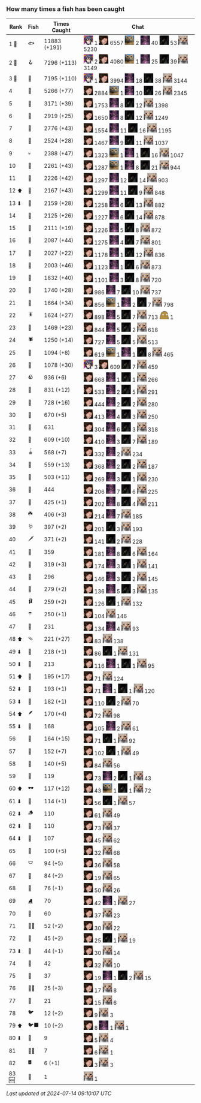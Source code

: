 ### How many times a fish has been caught
| Rank | Fish | Times Caught | Chat |
|------|--------|-----------|-------|
| 1 🥇  | 🐟 | 11883 (+191) | ![ajspyman](https://raw.githubusercontent.com/blableblup/gofish/main/images/players/ajspyman.png) 1  ![breadworms](https://raw.githubusercontent.com/blableblup/gofish/main/images/players/breadworms.png) 6557  ![d_egree](https://raw.githubusercontent.com/blableblup/gofish/main/images/players/d_egree.png) 2  ![julialuxel](https://raw.githubusercontent.com/blableblup/gofish/main/images/players/julialuxel.png) 40  ![ovrht](https://raw.githubusercontent.com/blableblup/gofish/main/images/players/ovrht.png) 53  ![psp1g](https://raw.githubusercontent.com/blableblup/gofish/main/images/players/psp1g.png) 5230 |
| 2 🥈  | 🪝 | 7296 (+113) | ![ajspyman](https://raw.githubusercontent.com/blableblup/gofish/main/images/players/ajspyman.png) 2  ![breadworms](https://raw.githubusercontent.com/blableblup/gofish/main/images/players/breadworms.png) 4080  ![d_egree](https://raw.githubusercontent.com/blableblup/gofish/main/images/players/d_egree.png) 1  ![julialuxel](https://raw.githubusercontent.com/blableblup/gofish/main/images/players/julialuxel.png) 25  ![ovrht](https://raw.githubusercontent.com/blableblup/gofish/main/images/players/ovrht.png) 39  ![psp1g](https://raw.githubusercontent.com/blableblup/gofish/main/images/players/psp1g.png) 3149 |
| 3 🥉  | 🎏 | 7195 (+110) | ![ajspyman](https://raw.githubusercontent.com/blableblup/gofish/main/images/players/ajspyman.png) 1  ![breadworms](https://raw.githubusercontent.com/blableblup/gofish/main/images/players/breadworms.png) 3994  ![julialuxel](https://raw.githubusercontent.com/blableblup/gofish/main/images/players/julialuxel.png) 18  ![ovrht](https://raw.githubusercontent.com/blableblup/gofish/main/images/players/ovrht.png) 38  ![psp1g](https://raw.githubusercontent.com/blableblup/gofish/main/images/players/psp1g.png) 3144 |
| 4  | 🐚 | 5266 (+77) | ![breadworms](https://raw.githubusercontent.com/blableblup/gofish/main/images/players/breadworms.png) 2884  ![d_egree](https://raw.githubusercontent.com/blableblup/gofish/main/images/players/d_egree.png) 1  ![julialuxel](https://raw.githubusercontent.com/blableblup/gofish/main/images/players/julialuxel.png) 10  ![ovrht](https://raw.githubusercontent.com/blableblup/gofish/main/images/players/ovrht.png) 26  ![psp1g](https://raw.githubusercontent.com/blableblup/gofish/main/images/players/psp1g.png) 2345 |
| 5  | 🦀 | 3171 (+39) | ![breadworms](https://raw.githubusercontent.com/blableblup/gofish/main/images/players/breadworms.png) 1753  ![julialuxel](https://raw.githubusercontent.com/blableblup/gofish/main/images/players/julialuxel.png) 8  ![ovrht](https://raw.githubusercontent.com/blableblup/gofish/main/images/players/ovrht.png) 12  ![psp1g](https://raw.githubusercontent.com/blableblup/gofish/main/images/players/psp1g.png) 1398 |
| 6  | 🐸 | 2919 (+25) | ![breadworms](https://raw.githubusercontent.com/blableblup/gofish/main/images/players/breadworms.png) 1650  ![julialuxel](https://raw.githubusercontent.com/blableblup/gofish/main/images/players/julialuxel.png) 8  ![ovrht](https://raw.githubusercontent.com/blableblup/gofish/main/images/players/ovrht.png) 12  ![psp1g](https://raw.githubusercontent.com/blableblup/gofish/main/images/players/psp1g.png) 1249 |
| 7  | 🦐 | 2776 (+43) | ![breadworms](https://raw.githubusercontent.com/blableblup/gofish/main/images/players/breadworms.png) 1554  ![julialuxel](https://raw.githubusercontent.com/blableblup/gofish/main/images/players/julialuxel.png) 11  ![ovrht](https://raw.githubusercontent.com/blableblup/gofish/main/images/players/ovrht.png) 16  ![psp1g](https://raw.githubusercontent.com/blableblup/gofish/main/images/players/psp1g.png) 1195 |
| 8  | 🐢 | 2524 (+28) | ![breadworms](https://raw.githubusercontent.com/blableblup/gofish/main/images/players/breadworms.png) 1467  ![julialuxel](https://raw.githubusercontent.com/blableblup/gofish/main/images/players/julialuxel.png) 9  ![ovrht](https://raw.githubusercontent.com/blableblup/gofish/main/images/players/ovrht.png) 11  ![psp1g](https://raw.githubusercontent.com/blableblup/gofish/main/images/players/psp1g.png) 1037 |
| 9  | 💀 | 2388 (+47) | ![breadworms](https://raw.githubusercontent.com/blableblup/gofish/main/images/players/breadworms.png) 1323  ![d_egree](https://raw.githubusercontent.com/blableblup/gofish/main/images/players/d_egree.png) 1  ![julialuxel](https://raw.githubusercontent.com/blableblup/gofish/main/images/players/julialuxel.png) 1  ![ovrht](https://raw.githubusercontent.com/blableblup/gofish/main/images/players/ovrht.png) 16  ![psp1g](https://raw.githubusercontent.com/blableblup/gofish/main/images/players/psp1g.png) 1047 |
| 10  | 🦑 | 2261 (+43) | ![breadworms](https://raw.githubusercontent.com/blableblup/gofish/main/images/players/breadworms.png) 1287  ![d_egree](https://raw.githubusercontent.com/blableblup/gofish/main/images/players/d_egree.png) 1  ![julialuxel](https://raw.githubusercontent.com/blableblup/gofish/main/images/players/julialuxel.png) 8  ![ovrht](https://raw.githubusercontent.com/blableblup/gofish/main/images/players/ovrht.png) 21  ![psp1g](https://raw.githubusercontent.com/blableblup/gofish/main/images/players/psp1g.png) 944 |
| 11  | 🦞 | 2226 (+42) | ![breadworms](https://raw.githubusercontent.com/blableblup/gofish/main/images/players/breadworms.png) 1297  ![julialuxel](https://raw.githubusercontent.com/blableblup/gofish/main/images/players/julialuxel.png) 12  ![ovrht](https://raw.githubusercontent.com/blableblup/gofish/main/images/players/ovrht.png) 14  ![psp1g](https://raw.githubusercontent.com/blableblup/gofish/main/images/players/psp1g.png) 903 |
| 12 ⬆ | 🐊 | 2167 (+43) | ![breadworms](https://raw.githubusercontent.com/blableblup/gofish/main/images/players/breadworms.png) 1299  ![julialuxel](https://raw.githubusercontent.com/blableblup/gofish/main/images/players/julialuxel.png) 11  ![ovrht](https://raw.githubusercontent.com/blableblup/gofish/main/images/players/ovrht.png) 9  ![psp1g](https://raw.githubusercontent.com/blableblup/gofish/main/images/players/psp1g.png) 848 |
| 13 ⬇ | 🦪 | 2159 (+28) | ![breadworms](https://raw.githubusercontent.com/blableblup/gofish/main/images/players/breadworms.png) 1258  ![julialuxel](https://raw.githubusercontent.com/blableblup/gofish/main/images/players/julialuxel.png) 6  ![ovrht](https://raw.githubusercontent.com/blableblup/gofish/main/images/players/ovrht.png) 13  ![psp1g](https://raw.githubusercontent.com/blableblup/gofish/main/images/players/psp1g.png) 882 |
| 14  | 🐬 | 2125 (+26) | ![breadworms](https://raw.githubusercontent.com/blableblup/gofish/main/images/players/breadworms.png) 1227  ![julialuxel](https://raw.githubusercontent.com/blableblup/gofish/main/images/players/julialuxel.png) 6  ![ovrht](https://raw.githubusercontent.com/blableblup/gofish/main/images/players/ovrht.png) 14  ![psp1g](https://raw.githubusercontent.com/blableblup/gofish/main/images/players/psp1g.png) 878 |
| 15  | 🐙 | 2111 (+19) | ![breadworms](https://raw.githubusercontent.com/blableblup/gofish/main/images/players/breadworms.png) 1226  ![julialuxel](https://raw.githubusercontent.com/blableblup/gofish/main/images/players/julialuxel.png) 5  ![ovrht](https://raw.githubusercontent.com/blableblup/gofish/main/images/players/ovrht.png) 8  ![psp1g](https://raw.githubusercontent.com/blableblup/gofish/main/images/players/psp1g.png) 872 |
| 16  | 🐋 | 2087 (+44) | ![breadworms](https://raw.githubusercontent.com/blableblup/gofish/main/images/players/breadworms.png) 1275  ![julialuxel](https://raw.githubusercontent.com/blableblup/gofish/main/images/players/julialuxel.png) 4  ![ovrht](https://raw.githubusercontent.com/blableblup/gofish/main/images/players/ovrht.png) 7  ![psp1g](https://raw.githubusercontent.com/blableblup/gofish/main/images/players/psp1g.png) 801 |
| 17  | 🧦 | 2027 (+22) | ![breadworms](https://raw.githubusercontent.com/blableblup/gofish/main/images/players/breadworms.png) 1178  ![julialuxel](https://raw.githubusercontent.com/blableblup/gofish/main/images/players/julialuxel.png) 1  ![ovrht](https://raw.githubusercontent.com/blableblup/gofish/main/images/players/ovrht.png) 12  ![psp1g](https://raw.githubusercontent.com/blableblup/gofish/main/images/players/psp1g.png) 836 |
| 18  | 🐠 | 2003 (+46) | ![breadworms](https://raw.githubusercontent.com/blableblup/gofish/main/images/players/breadworms.png) 1123  ![julialuxel](https://raw.githubusercontent.com/blableblup/gofish/main/images/players/julialuxel.png) 1  ![ovrht](https://raw.githubusercontent.com/blableblup/gofish/main/images/players/ovrht.png) 6  ![psp1g](https://raw.githubusercontent.com/blableblup/gofish/main/images/players/psp1g.png) 873 |
| 19  | 🐡 | 1832 (+40) | ![breadworms](https://raw.githubusercontent.com/blableblup/gofish/main/images/players/breadworms.png) 1101  ![julialuxel](https://raw.githubusercontent.com/blableblup/gofish/main/images/players/julialuxel.png) 3  ![ovrht](https://raw.githubusercontent.com/blableblup/gofish/main/images/players/ovrht.png) 8  ![psp1g](https://raw.githubusercontent.com/blableblup/gofish/main/images/players/psp1g.png) 720 |
| 20  | 🪸 | 1740 (+28) | ![breadworms](https://raw.githubusercontent.com/blableblup/gofish/main/images/players/breadworms.png) 986  ![julialuxel](https://raw.githubusercontent.com/blableblup/gofish/main/images/players/julialuxel.png) 7  ![ovrht](https://raw.githubusercontent.com/blableblup/gofish/main/images/players/ovrht.png) 10  ![psp1g](https://raw.githubusercontent.com/blableblup/gofish/main/images/players/psp1g.png) 737 |
| 21  | 🌿 | 1664 (+34) | ![breadworms](https://raw.githubusercontent.com/blableblup/gofish/main/images/players/breadworms.png) 856  ![d_egree](https://raw.githubusercontent.com/blableblup/gofish/main/images/players/d_egree.png) 1  ![julialuxel](https://raw.githubusercontent.com/blableblup/gofish/main/images/players/julialuxel.png) 2  ![ovrht](https://raw.githubusercontent.com/blableblup/gofish/main/images/players/ovrht.png) 7  ![psp1g](https://raw.githubusercontent.com/blableblup/gofish/main/images/players/psp1g.png) 798 |
| 22  | 🪳 | 1624 (+27) | ![breadworms](https://raw.githubusercontent.com/blableblup/gofish/main/images/players/breadworms.png) 898  ![julialuxel](https://raw.githubusercontent.com/blableblup/gofish/main/images/players/julialuxel.png) 5  ![ovrht](https://raw.githubusercontent.com/blableblup/gofish/main/images/players/ovrht.png) 7  ![psp1g](https://raw.githubusercontent.com/blableblup/gofish/main/images/players/psp1g.png) 713  ![ryanpotat](https://raw.githubusercontent.com/blableblup/gofish/main/images/players/ryanpotat.png) 1 |
| 23  | 🐍 | 1469 (+23) | ![breadworms](https://raw.githubusercontent.com/blableblup/gofish/main/images/players/breadworms.png) 844  ![julialuxel](https://raw.githubusercontent.com/blableblup/gofish/main/images/players/julialuxel.png) 5  ![ovrht](https://raw.githubusercontent.com/blableblup/gofish/main/images/players/ovrht.png) 2  ![psp1g](https://raw.githubusercontent.com/blableblup/gofish/main/images/players/psp1g.png) 618 |
| 24  | 🕷️ | 1250 (+14) | ![breadworms](https://raw.githubusercontent.com/blableblup/gofish/main/images/players/breadworms.png) 727  ![julialuxel](https://raw.githubusercontent.com/blableblup/gofish/main/images/players/julialuxel.png) 5  ![ovrht](https://raw.githubusercontent.com/blableblup/gofish/main/images/players/ovrht.png) 5  ![psp1g](https://raw.githubusercontent.com/blableblup/gofish/main/images/players/psp1g.png) 513 |
| 25  | 🐌 | 1094 (+8) | ![breadworms](https://raw.githubusercontent.com/blableblup/gofish/main/images/players/breadworms.png) 619  ![d_egree](https://raw.githubusercontent.com/blableblup/gofish/main/images/players/d_egree.png) 1  ![julialuxel](https://raw.githubusercontent.com/blableblup/gofish/main/images/players/julialuxel.png) 1  ![ovrht](https://raw.githubusercontent.com/blableblup/gofish/main/images/players/ovrht.png) 8  ![psp1g](https://raw.githubusercontent.com/blableblup/gofish/main/images/players/psp1g.png) 465 |
| 26  | 🧽 | 1078 (+30) | ![ajspyman](https://raw.githubusercontent.com/blableblup/gofish/main/images/players/ajspyman.png) 3  ![breadworms](https://raw.githubusercontent.com/blableblup/gofish/main/images/players/breadworms.png) 609  ![ovrht](https://raw.githubusercontent.com/blableblup/gofish/main/images/players/ovrht.png) 7  ![psp1g](https://raw.githubusercontent.com/blableblup/gofish/main/images/players/psp1g.png) 459 |
| 27  | 🪨 | 936 (+6) | ![breadworms](https://raw.githubusercontent.com/blableblup/gofish/main/images/players/breadworms.png) 668  ![julialuxel](https://raw.githubusercontent.com/blableblup/gofish/main/images/players/julialuxel.png) 1  ![ovrht](https://raw.githubusercontent.com/blableblup/gofish/main/images/players/ovrht.png) 1  ![psp1g](https://raw.githubusercontent.com/blableblup/gofish/main/images/players/psp1g.png) 266 |
| 28  | 🦈 | 831 (+12) | ![breadworms](https://raw.githubusercontent.com/blableblup/gofish/main/images/players/breadworms.png) 533  ![julialuxel](https://raw.githubusercontent.com/blableblup/gofish/main/images/players/julialuxel.png) 2  ![ovrht](https://raw.githubusercontent.com/blableblup/gofish/main/images/players/ovrht.png) 5  ![psp1g](https://raw.githubusercontent.com/blableblup/gofish/main/images/players/psp1g.png) 291 |
| 29  | 🐳 | 728 (+16) | ![breadworms](https://raw.githubusercontent.com/blableblup/gofish/main/images/players/breadworms.png) 444  ![julialuxel](https://raw.githubusercontent.com/blableblup/gofish/main/images/players/julialuxel.png) 2  ![ovrht](https://raw.githubusercontent.com/blableblup/gofish/main/images/players/ovrht.png) 2  ![psp1g](https://raw.githubusercontent.com/blableblup/gofish/main/images/players/psp1g.png) 280 |
| 30  | 🦕 | 670 (+5) | ![breadworms](https://raw.githubusercontent.com/blableblup/gofish/main/images/players/breadworms.png) 413  ![julialuxel](https://raw.githubusercontent.com/blableblup/gofish/main/images/players/julialuxel.png) 4  ![ovrht](https://raw.githubusercontent.com/blableblup/gofish/main/images/players/ovrht.png) 3  ![psp1g](https://raw.githubusercontent.com/blableblup/gofish/main/images/players/psp1g.png) 250 |
| 31  | 🥫 | 631 | ![breadworms](https://raw.githubusercontent.com/blableblup/gofish/main/images/players/breadworms.png) 304  ![julialuxel](https://raw.githubusercontent.com/blableblup/gofish/main/images/players/julialuxel.png) 6  ![ovrht](https://raw.githubusercontent.com/blableblup/gofish/main/images/players/ovrht.png) 3  ![psp1g](https://raw.githubusercontent.com/blableblup/gofish/main/images/players/psp1g.png) 318 |
| 32  | 🍬 | 609 (+10) | ![breadworms](https://raw.githubusercontent.com/blableblup/gofish/main/images/players/breadworms.png) 410  ![julialuxel](https://raw.githubusercontent.com/blableblup/gofish/main/images/players/julialuxel.png) 3  ![ovrht](https://raw.githubusercontent.com/blableblup/gofish/main/images/players/ovrht.png) 7  ![psp1g](https://raw.githubusercontent.com/blableblup/gofish/main/images/players/psp1g.png) 189 |
| 33  | 🪀 | 568 (+7) | ![breadworms](https://raw.githubusercontent.com/blableblup/gofish/main/images/players/breadworms.png) 332  ![julialuxel](https://raw.githubusercontent.com/blableblup/gofish/main/images/players/julialuxel.png) 2  ![psp1g](https://raw.githubusercontent.com/blableblup/gofish/main/images/players/psp1g.png) 234 |
| 34  | 🐉 | 559 (+13) | ![breadworms](https://raw.githubusercontent.com/blableblup/gofish/main/images/players/breadworms.png) 368  ![julialuxel](https://raw.githubusercontent.com/blableblup/gofish/main/images/players/julialuxel.png) 2  ![ovrht](https://raw.githubusercontent.com/blableblup/gofish/main/images/players/ovrht.png) 2  ![psp1g](https://raw.githubusercontent.com/blableblup/gofish/main/images/players/psp1g.png) 187 |
| 35  | 🦎 | 503 (+11) | ![breadworms](https://raw.githubusercontent.com/blableblup/gofish/main/images/players/breadworms.png) 269  ![julialuxel](https://raw.githubusercontent.com/blableblup/gofish/main/images/players/julialuxel.png) 3  ![ovrht](https://raw.githubusercontent.com/blableblup/gofish/main/images/players/ovrht.png) 1  ![psp1g](https://raw.githubusercontent.com/blableblup/gofish/main/images/players/psp1g.png) 230 |
| 36  | 👢 | 444 | ![breadworms](https://raw.githubusercontent.com/blableblup/gofish/main/images/players/breadworms.png) 206  ![julialuxel](https://raw.githubusercontent.com/blableblup/gofish/main/images/players/julialuxel.png) 7  ![ovrht](https://raw.githubusercontent.com/blableblup/gofish/main/images/players/ovrht.png) 6  ![psp1g](https://raw.githubusercontent.com/blableblup/gofish/main/images/players/psp1g.png) 225 |
| 37  | 🦠 | 425 (+1) | ![breadworms](https://raw.githubusercontent.com/blableblup/gofish/main/images/players/breadworms.png) 202  ![julialuxel](https://raw.githubusercontent.com/blableblup/gofish/main/images/players/julialuxel.png) 8  ![ovrht](https://raw.githubusercontent.com/blableblup/gofish/main/images/players/ovrht.png) 4  ![psp1g](https://raw.githubusercontent.com/blableblup/gofish/main/images/players/psp1g.png) 211 |
| 38  | ☘️ | 406 (+3) | ![breadworms](https://raw.githubusercontent.com/blableblup/gofish/main/images/players/breadworms.png) 214  ![julialuxel](https://raw.githubusercontent.com/blableblup/gofish/main/images/players/julialuxel.png) 7  ![psp1g](https://raw.githubusercontent.com/blableblup/gofish/main/images/players/psp1g.png) 185 |
| 39  | 🪱 | 397 (+2) | ![breadworms](https://raw.githubusercontent.com/blableblup/gofish/main/images/players/breadworms.png) 201  ![ovrht](https://raw.githubusercontent.com/blableblup/gofish/main/images/players/ovrht.png) 3  ![psp1g](https://raw.githubusercontent.com/blableblup/gofish/main/images/players/psp1g.png) 193 |
| 40  | 🗡️ | 371 (+2) | ![breadworms](https://raw.githubusercontent.com/blableblup/gofish/main/images/players/breadworms.png) 141  ![ovrht](https://raw.githubusercontent.com/blableblup/gofish/main/images/players/ovrht.png) 2  ![psp1g](https://raw.githubusercontent.com/blableblup/gofish/main/images/players/psp1g.png) 228 |
| 41  | 🦭 | 359 | ![breadworms](https://raw.githubusercontent.com/blableblup/gofish/main/images/players/breadworms.png) 181  ![julialuxel](https://raw.githubusercontent.com/blableblup/gofish/main/images/players/julialuxel.png) 8  ![ovrht](https://raw.githubusercontent.com/blableblup/gofish/main/images/players/ovrht.png) 6  ![psp1g](https://raw.githubusercontent.com/blableblup/gofish/main/images/players/psp1g.png) 164 |
| 42  | 🍄 | 319 (+3) | ![breadworms](https://raw.githubusercontent.com/blableblup/gofish/main/images/players/breadworms.png) 174  ![julialuxel](https://raw.githubusercontent.com/blableblup/gofish/main/images/players/julialuxel.png) 3  ![ovrht](https://raw.githubusercontent.com/blableblup/gofish/main/images/players/ovrht.png) 1  ![psp1g](https://raw.githubusercontent.com/blableblup/gofish/main/images/players/psp1g.png) 141 |
| 43  | 🧤 | 296 | ![breadworms](https://raw.githubusercontent.com/blableblup/gofish/main/images/players/breadworms.png) 146  ![julialuxel](https://raw.githubusercontent.com/blableblup/gofish/main/images/players/julialuxel.png) 3  ![ovrht](https://raw.githubusercontent.com/blableblup/gofish/main/images/players/ovrht.png) 2  ![psp1g](https://raw.githubusercontent.com/blableblup/gofish/main/images/players/psp1g.png) 145 |
| 44  | 🦦 | 279 (+2) | ![breadworms](https://raw.githubusercontent.com/blableblup/gofish/main/images/players/breadworms.png) 136  ![julialuxel](https://raw.githubusercontent.com/blableblup/gofish/main/images/players/julialuxel.png) 5  ![ovrht](https://raw.githubusercontent.com/blableblup/gofish/main/images/players/ovrht.png) 3  ![psp1g](https://raw.githubusercontent.com/blableblup/gofish/main/images/players/psp1g.png) 135 |
| 45  | 🩰 | 259 (+2) | ![breadworms](https://raw.githubusercontent.com/blableblup/gofish/main/images/players/breadworms.png) 126  ![ovrht](https://raw.githubusercontent.com/blableblup/gofish/main/images/players/ovrht.png) 1  ![psp1g](https://raw.githubusercontent.com/blableblup/gofish/main/images/players/psp1g.png) 132 |
| 46  | ☂️ | 250 (+1) | ![breadworms](https://raw.githubusercontent.com/blableblup/gofish/main/images/players/breadworms.png) 104  ![psp1g](https://raw.githubusercontent.com/blableblup/gofish/main/images/players/psp1g.png) 146 |
| 47  | 🧸 | 231 | ![breadworms](https://raw.githubusercontent.com/blableblup/gofish/main/images/players/breadworms.png) 134  ![julialuxel](https://raw.githubusercontent.com/blableblup/gofish/main/images/players/julialuxel.png) 4  ![psp1g](https://raw.githubusercontent.com/blableblup/gofish/main/images/players/psp1g.png) 93 |
| 48 ⬆ | 🩴 | 221 (+27) | ![breadworms](https://raw.githubusercontent.com/blableblup/gofish/main/images/players/breadworms.png) 83  ![psp1g](https://raw.githubusercontent.com/blableblup/gofish/main/images/players/psp1g.png) 138 |
| 49 ⬇ | 🥪 | 218 (+1) | ![breadworms](https://raw.githubusercontent.com/blableblup/gofish/main/images/players/breadworms.png) 86  ![ovrht](https://raw.githubusercontent.com/blableblup/gofish/main/images/players/ovrht.png) 1  ![psp1g](https://raw.githubusercontent.com/blableblup/gofish/main/images/players/psp1g.png) 131 |
| 50 ⬇ | 🧊 | 213 | ![breadworms](https://raw.githubusercontent.com/blableblup/gofish/main/images/players/breadworms.png) 116  ![julialuxel](https://raw.githubusercontent.com/blableblup/gofish/main/images/players/julialuxel.png) 1  ![ovrht](https://raw.githubusercontent.com/blableblup/gofish/main/images/players/ovrht.png) 1  ![psp1g](https://raw.githubusercontent.com/blableblup/gofish/main/images/players/psp1g.png) 95 |
| 51 ⬆ | 🥒 | 195 (+17) | ![breadworms](https://raw.githubusercontent.com/blableblup/gofish/main/images/players/breadworms.png) 71  ![psp1g](https://raw.githubusercontent.com/blableblup/gofish/main/images/players/psp1g.png) 124 |
| 52 ⬇ | 👟 | 193 (+1) | ![breadworms](https://raw.githubusercontent.com/blableblup/gofish/main/images/players/breadworms.png) 71  ![julialuxel](https://raw.githubusercontent.com/blableblup/gofish/main/images/players/julialuxel.png) 1  ![ovrht](https://raw.githubusercontent.com/blableblup/gofish/main/images/players/ovrht.png) 1  ![psp1g](https://raw.githubusercontent.com/blableblup/gofish/main/images/players/psp1g.png) 120 |
| 53 ⬇ | 🧟 | 182 (+1) | ![breadworms](https://raw.githubusercontent.com/blableblup/gofish/main/images/players/breadworms.png) 110  ![ovrht](https://raw.githubusercontent.com/blableblup/gofish/main/images/players/ovrht.png) 2  ![psp1g](https://raw.githubusercontent.com/blableblup/gofish/main/images/players/psp1g.png) 70 |
| 54 ⬆ | 🪶 | 170 (+4) | ![breadworms](https://raw.githubusercontent.com/blableblup/gofish/main/images/players/breadworms.png) 72  ![psp1g](https://raw.githubusercontent.com/blableblup/gofish/main/images/players/psp1g.png) 98 |
| 55 ⬇ | 🌹 | 168 | ![breadworms](https://raw.githubusercontent.com/blableblup/gofish/main/images/players/breadworms.png) 105  ![julialuxel](https://raw.githubusercontent.com/blableblup/gofish/main/images/players/julialuxel.png) 2  ![psp1g](https://raw.githubusercontent.com/blableblup/gofish/main/images/players/psp1g.png) 61 |
| 56  | 🪼 | 164 (+15) | ![breadworms](https://raw.githubusercontent.com/blableblup/gofish/main/images/players/breadworms.png) 71  ![ovrht](https://raw.githubusercontent.com/blableblup/gofish/main/images/players/ovrht.png) 1  ![psp1g](https://raw.githubusercontent.com/blableblup/gofish/main/images/players/psp1g.png) 92 |
| 57  | 🎰 | 152 (+7) | ![breadworms](https://raw.githubusercontent.com/blableblup/gofish/main/images/players/breadworms.png) 102  ![ovrht](https://raw.githubusercontent.com/blableblup/gofish/main/images/players/ovrht.png) 1  ![psp1g](https://raw.githubusercontent.com/blableblup/gofish/main/images/players/psp1g.png) 49 |
| 58  | 🦫 | 140 (+5) | ![breadworms](https://raw.githubusercontent.com/blableblup/gofish/main/images/players/breadworms.png) 84  ![psp1g](https://raw.githubusercontent.com/blableblup/gofish/main/images/players/psp1g.png) 56 |
| 59  | 🐧 | 119 | ![breadworms](https://raw.githubusercontent.com/blableblup/gofish/main/images/players/breadworms.png) 73  ![julialuxel](https://raw.githubusercontent.com/blableblup/gofish/main/images/players/julialuxel.png) 2  ![ovrht](https://raw.githubusercontent.com/blableblup/gofish/main/images/players/ovrht.png) 1  ![psp1g](https://raw.githubusercontent.com/blableblup/gofish/main/images/players/psp1g.png) 43 |
| 60 ⬆ | 🕶️ | 117 (+12) | ![breadworms](https://raw.githubusercontent.com/blableblup/gofish/main/images/players/breadworms.png) 43  ![d_egree](https://raw.githubusercontent.com/blableblup/gofish/main/images/players/d_egree.png) 1  ![ovrht](https://raw.githubusercontent.com/blableblup/gofish/main/images/players/ovrht.png) 1  ![psp1g](https://raw.githubusercontent.com/blableblup/gofish/main/images/players/psp1g.png) 72 |
| 61 ⬇ | 👒 | 114 (+1) | ![breadworms](https://raw.githubusercontent.com/blableblup/gofish/main/images/players/breadworms.png) 56  ![ovrht](https://raw.githubusercontent.com/blableblup/gofish/main/images/players/ovrht.png) 1  ![psp1g](https://raw.githubusercontent.com/blableblup/gofish/main/images/players/psp1g.png) 57 |
| 62 ⬇ | 🪵 | 110 | ![breadworms](https://raw.githubusercontent.com/blableblup/gofish/main/images/players/breadworms.png) 61  ![psp1g](https://raw.githubusercontent.com/blableblup/gofish/main/images/players/psp1g.png) 49 |
| 62 ⬇ | 📱 | 110 | ![breadworms](https://raw.githubusercontent.com/blableblup/gofish/main/images/players/breadworms.png) 73  ![psp1g](https://raw.githubusercontent.com/blableblup/gofish/main/images/players/psp1g.png) 37 |
| 64 ⬇ | 🦆 | 107 | ![breadworms](https://raw.githubusercontent.com/blableblup/gofish/main/images/players/breadworms.png) 45  ![psp1g](https://raw.githubusercontent.com/blableblup/gofish/main/images/players/psp1g.png) 62 |
| 65  | 🧃 | 100 (+5) | ![breadworms](https://raw.githubusercontent.com/blableblup/gofish/main/images/players/breadworms.png) 32  ![psp1g](https://raw.githubusercontent.com/blableblup/gofish/main/images/players/psp1g.png) 68 |
| 66  | 🩲 | 94 (+5) | ![breadworms](https://raw.githubusercontent.com/blableblup/gofish/main/images/players/breadworms.png) 36  ![psp1g](https://raw.githubusercontent.com/blableblup/gofish/main/images/players/psp1g.png) 58 |
| 67  | 🌻 | 84 (+2) | ![breadworms](https://raw.githubusercontent.com/blableblup/gofish/main/images/players/breadworms.png) 19  ![psp1g](https://raw.githubusercontent.com/blableblup/gofish/main/images/players/psp1g.png) 65 |
| 68  | 🎱 | 76 (+1) | ![breadworms](https://raw.githubusercontent.com/blableblup/gofish/main/images/players/breadworms.png) 50  ![psp1g](https://raw.githubusercontent.com/blableblup/gofish/main/images/players/psp1g.png) 26 |
| 69  | ⛸️ | 70 | ![breadworms](https://raw.githubusercontent.com/blableblup/gofish/main/images/players/breadworms.png) 42  ![julialuxel](https://raw.githubusercontent.com/blableblup/gofish/main/images/players/julialuxel.png) 1  ![psp1g](https://raw.githubusercontent.com/blableblup/gofish/main/images/players/psp1g.png) 27 |
| 70  | 🧵 | 60 | ![breadworms](https://raw.githubusercontent.com/blableblup/gofish/main/images/players/breadworms.png) 37  ![psp1g](https://raw.githubusercontent.com/blableblup/gofish/main/images/players/psp1g.png) 23 |
| 71  | 🧞‍♂ | 52 (+2) | ![breadworms](https://raw.githubusercontent.com/blableblup/gofish/main/images/players/breadworms.png) 30  ![psp1g](https://raw.githubusercontent.com/blableblup/gofish/main/images/players/psp1g.png) 22 |
| 72  | 👑 | 45 (+2) | ![breadworms](https://raw.githubusercontent.com/blableblup/gofish/main/images/players/breadworms.png) 25  ![ovrht](https://raw.githubusercontent.com/blableblup/gofish/main/images/players/ovrht.png) 1  ![psp1g](https://raw.githubusercontent.com/blableblup/gofish/main/images/players/psp1g.png) 19 |
| 73 ⬇ | 🪹 | 44 (+1) | ![breadworms](https://raw.githubusercontent.com/blableblup/gofish/main/images/players/breadworms.png) 30  ![psp1g](https://raw.githubusercontent.com/blableblup/gofish/main/images/players/psp1g.png) 14 |
| 74  | 🪺 | 42 | ![breadworms](https://raw.githubusercontent.com/blableblup/gofish/main/images/players/breadworms.png) 32  ![psp1g](https://raw.githubusercontent.com/blableblup/gofish/main/images/players/psp1g.png) 10 |
| 75  | 🧣 | 37 | ![breadworms](https://raw.githubusercontent.com/blableblup/gofish/main/images/players/breadworms.png) 19  ![julialuxel](https://raw.githubusercontent.com/blableblup/gofish/main/images/players/julialuxel.png) 1  ![ovrht](https://raw.githubusercontent.com/blableblup/gofish/main/images/players/ovrht.png) 2  ![psp1g](https://raw.githubusercontent.com/blableblup/gofish/main/images/players/psp1g.png) 15 |
| 76  | 🧜‍♀️ | 25 (+3) | ![breadworms](https://raw.githubusercontent.com/blableblup/gofish/main/images/players/breadworms.png) 17  ![psp1g](https://raw.githubusercontent.com/blableblup/gofish/main/images/players/psp1g.png) 8 |
| 77  | 🧭 | 21 | ![breadworms](https://raw.githubusercontent.com/blableblup/gofish/main/images/players/breadworms.png) 15  ![psp1g](https://raw.githubusercontent.com/blableblup/gofish/main/images/players/psp1g.png) 6 |
| 78  | 🐦 | 12 (+2) | ![breadworms](https://raw.githubusercontent.com/blableblup/gofish/main/images/players/breadworms.png) 9  ![psp1g](https://raw.githubusercontent.com/blableblup/gofish/main/images/players/psp1g.png) 3 |
| 79 ⬆ | 🐦‍⬛ | 10 (+2) | ![breadworms](https://raw.githubusercontent.com/blableblup/gofish/main/images/players/breadworms.png) 8  ![julialuxel](https://raw.githubusercontent.com/blableblup/gofish/main/images/players/julialuxel.png) 1  ![psp1g](https://raw.githubusercontent.com/blableblup/gofish/main/images/players/psp1g.png) 1 |
| 80 ⬇ | 🦇 | 9 | ![breadworms](https://raw.githubusercontent.com/blableblup/gofish/main/images/players/breadworms.png) 5  ![psp1g](https://raw.githubusercontent.com/blableblup/gofish/main/images/players/psp1g.png) 4 |
| 81  | 🐻‍❄ | 7 | ![breadworms](https://raw.githubusercontent.com/blableblup/gofish/main/images/players/breadworms.png) 6  ![psp1g](https://raw.githubusercontent.com/blableblup/gofish/main/images/players/psp1g.png) 1 |
| 82  | 🛢️ | 6 (+1) | ![breadworms](https://raw.githubusercontent.com/blableblup/gofish/main/images/players/breadworms.png) 3  ![psp1g](https://raw.githubusercontent.com/blableblup/gofish/main/images/players/psp1g.png) 3 |
| 83 🆕 | 🦢 | 1 | ![psp1g](https://raw.githubusercontent.com/blableblup/gofish/main/images/players/psp1g.png) 1 |

_Last updated at 2024-07-14 09:10:07 UTC_